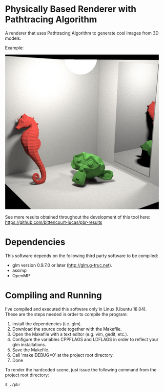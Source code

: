 # Physically Based Renderer with Pathtracing Algorithm

A renderer that uses Pathtracing Algorithm to generate cool images from 3D models.

Example:

![First Example](outputs/finalscene.jpg)

See more results obtained throughout the development of this tool here: https://github.com/bittencourt-lucas/pbr-results

# Dependencies

This software depends on the following third party software to be compiled:

- glm version 0.9.7.0 or later (http://glm.g-truc.net).
- assimp
- OpenMP

# Compiling and Running

I've compiled and executed this software only in Linux (Ubuntu 18.04).
These are the steps needed in order to compile the program:

1. Install the dependencies (i.e. glm).
2. Download the source code together with the Makefile.
3. Open the Makefile with a text editor (e.g. vim, gedit, etc.).
4. Configure the variables CPPFLAGS and LDFLAGS in order to reflect your glm installations.
5. Save the Makefile.
6. Call 'make DEBUG=0' at the project root directory.
7. Done

To render the hardcoded scene, just issue the following command from the project root directory: 

    $ ./pbr
